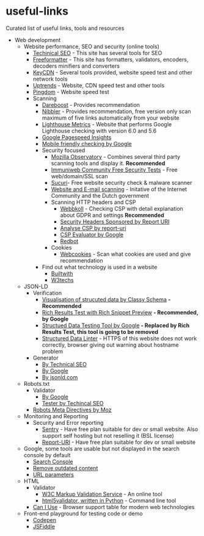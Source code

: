 # useful-links
Curated list of useful links, tools and resources

- Web development
  - Website performance, SEO and security (online tools)
    - [Techinical SEO](https://technicalseo.com/tools) - This site has several tools for SEO
    - [Freeformatter](https://www.freeformatter.com/) - This site has formatters, validators, encoders, decoders minifiers and converters
    - [KeyCDN](https://tools.keycdn.com/) - Several tools provided, website speed test and other network tools
    - [Uptrends](https://www.uptrends.com/tools) - Website, CDN speed test and other tools
    - [Pingdom](https://tools.pingdom.com) - Website speed test
    - Scanning
      - [Dareboost](https://www.dareboost.com) - Provides recommendation
      - [Nibbler](https://nibbler.silktide.com) - Provides recommendation, free version only scan maximum of five links automatically from your website
      - [Lighthouse Metrics](https://lighthouse-metrics.com) - Website that performs Google Lighthouse checking with version 6.0 and 5.6
      - [Google Pagespeed Insights](https://developers.google.com/speed/pagespeed/insights/)
      - [Mobile friendly checking by Google](https://search.google.com/test/mobile-friendly)
      - Security focused
        - [Mozilla Observatory](https://observatory.mozilla.org/) - Combines several third party scanning tools and display it. **Recommended**
        - [Immuniweb Community Free Security Tests](https://www.immuniweb.com/free/) - Free web/domain/SSL scan
        - [Sucuri](https://sitecheck.sucuri.net/)- Free website security check & malware scanner
        - [Website and E-mail scanning](https://internet.nl/) - Initative of the Internet Community and the Dutch government
        - Scanning HTTP headers and CSP
          - [Webbkoll](https://webbkoll.dataskydd.net/) - Checking CSP with detail explanation about GDPR and settings **Recommended**
          - [Security Headers Sponsored by Report URI](https://securityheaders.com/)
          - [Analyse CSP by report-uri](https://report-uri.com/home/analyse)
          - [CSP Evaluator by Google](https://csp-evaluator.withgoogle.com/)
          - [Redbot](https://redbot.org)
        - Cookies
          - [Webcookies](https://webcookies.org/) - Scan what cookies are used and give recommendation
      - Find out what technology is used in a website
        - [Builtwith](https://builtwith.com/)
        - [W3techs](https://w3techs.com/sites)
  - JSON-LD
    - Verification
      - [Visualisation of strucuted data by Classy Schema](https://classyschema.org/Visualisation) **- Recommended**
      - [Rich Results Test with Rich Snippet Preview](https://search.google.com/test/rich-results) **- Recommended, by Google**
      - [Structued Data Testing Tool by Google](https://search.google.com/structured-data/testing-tool/) **- Replaced by Rich Results Test, this tool is going to be removed**
      - [Structured Data Linter](http://linter.structured-data.org) - HTTPS of this website does not work correctly, browser giving out warning about hostname problem 
    - Generator
      - [By Technical SEO](https://technicalseo.com/tools/schema-markup-generator/)
      - [By Google](https://www.google.com/webmasters/markup-helper/)
      - [By jsonld.com](https://jsonld.com/json-ld-generator/)
  - Robots.txt
    - Validator
      - [By Google](https://www.google.com/webmasters/tools/robots-testing-tool)
      - [Tester by Techincal SEO](https://technicalseo.com/tools/robots-txt/)
    - [Robots Meta Directives by Moz](https://moz.com/learn/seo/robots-meta-directives)
  - Monitoring and Reporting
    - Security and Error reporting
      - [Sentry](https://sentry.io/) - Have free plan suitable for dev or small website. Also support self hosting but not reselling it (BSL license)
      - [Report-URI](https://report-uri.com/) - Have free plan suitable for dev or small website
  - Google, some tools are usable but not displayed in the search console by default
      - [Search Console](https://search.google.com/u/0/search-console/welcome)
      - [Remove outdated content](https://www.google.com/webmasters/tools/removals)
      - [URL parameters](https://www.google.com/webmasters/tools/crawl-url-parameters)
  - HTML
    - Validator
      - [W3C Markup Validation Service](https://validator.w3.org/) - An online tool
      - [html5validator, written in Python](https://github.com/svenkreiss/html5validator) - Command line tool
    - [Can I Use](https://caniuse.com/) - Browser support table for modern web technologies
   - Front-end playground for testing code or demo
     - [Codepen](https://codepen.io/)
     - [JSFiddle](https://jsfiddle.net/)
